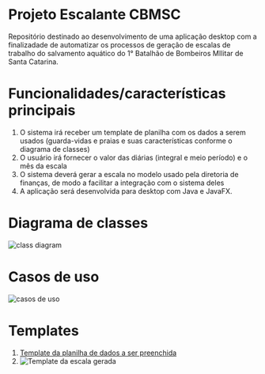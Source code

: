 # Projeto Escalante CBMSC
Repositório destinado ao desenvolvimento de uma aplicação desktop com a finalizadade de automatizar os processos de geração de escalas de trabalho do salvamento aquático do 1° Batalhão de Bombeiros MIlitar de Santa Catarina.

# Funcionalidades/características principais
1. O sistema irá receber um template de planilha com os dados a serem usados (guarda-vidas e praias e suas características conforme o diagrama de classes)
2. O usuário irá fornecer o valor das diárias (integral e meio período) e o mês da escala
3. O sistema deverá gerar a escala no modelo usado pela diretoria de finanças, de modo a facilitar a integração com o sistema deles
4. A aplicação será desenvolvida para desktop com Java e JavaFX.

# Diagrama de classes
![class diagram](https://github.com/user-attachments/assets/f47b05a0-b594-4449-9922-1dad2b118748)


# Casos de uso
![casos de uso](https://github.com/user-attachments/assets/96046b6c-eaf2-4f79-867f-477566426676)

# Templates
1. [Template da planilha de dados a ser preenchida](https://docs.google.com/spreadsheets/d/1n2JCAMsgszVQ-gV24zk-St_NbigV54k5-jFX82fS_BU/edit?usp=sharing)
2. ![Template da escala gerada](https://docs.google.com/spreadsheets/d/1InQX3i_SwHuzIKLX1drh6k41FbKx1X_4dfjkGI1pwns/edit?usp=sharing)
